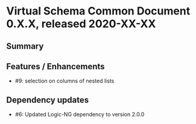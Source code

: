 # Virtual Schema Common Document 0.X.X, released 2020-XX-XX

## Summary

## Features / Enhancements
* #9: selection on columns of nested lists

## Dependency updates

* #6: Updated Logic-NG dependency to version 2.0.0